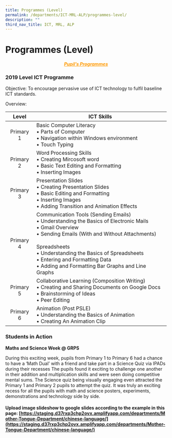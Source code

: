 ```yaml
---
title: Programmes (Level)
permalink: /departments/ICT-MRL-ALP/programmes-level/
description: ""
third_nav_title: ICT, MRL, ALP
---
```

# Programmes (Level)

<p style="text-align: center; color: #FF9900"><i><b><u>Pupil’s Programmes</u></b></i></p>

### **2019 Level ICT Programme**  

Objective: To encourage pervasive use of ICT technology to fulfil baseline ICT standards.

Overview:

|    Level   |                  ICT Skills             |
|:----------:|----------------------------------------------------------------------------------------------------------------------------------------------------------------------------------------------------------------------------------------------------------------------------------------------------------------------------|
|  Primary 1 | Basic Computer Literacy<br>• Parts of Computer<br>• Navigation within Windows environment<br>• Touch Typing         |
|  Primary 2 | Word Processing Skills<br>• Creating Mircosoft word<br>• Basic Text Editing and Formatting<br>• Inserting Images                   |
|  Primary 3 | Presentation Slides<br>• Creating Presentation Slides <br>• Basic Editing and Formatting <br>• Inserting Images<br>• Adding Transition and Animation Effects                             |
|  Primary 4 | Communication Tools (Sending Emails)<br>• Understanding the Basics of Electronic Mails<br>• Gmail Overview<br>• Sending Emails (With and Without Attachments)<br><br>Spreadsheets<br>• Understanding the Basics of Spreadsheets<br>• Entering and Formatting Data<br>• Adding and Formatting Bar Graphs and Line Graphs <br> |
|  Primary 5 | Collaborative Learning (Composition Writing)<br>• Creating and Sharing Documents on Google Docs<br>• Brainstorming of Ideas<br>• Peer Editing                                     |
| Primary 6  | Animation (Post PSLE)<br>• Understanding the Basics of Animation<br>• Creating An Animation Clip            |

### **Students in Action**

**Maths and Science Week @ GRPS**

During this exciting week, pupils from Primary 1 to Primary 6 had a chance to have a ‘Math Dual’ with a friend and take part in a Science Quiz via IPADs during their recesses The pupils found it exciting to challenge one another in their addition and multiplication skills and were seen doing competitive mental sums. The Science quiz being visually engaging even attracted the Primary 1 and Primary 2 pupils to attempt the quiz. It was truly an exciting recess for all the pupils with math and science posters, experiments, demonstrations and technology side by side.

#### Upload image slideshow to google slides according to the example in this page: [https://staging.d37rxp3chp2ovx.amplifyapp.com/departments/Mother-Tongue-Department/chinese-language/](https://staging.d37rxp3chp2ovx.amplifyapp.com/departments/Mother-Tongue-Department/chinese-language/)